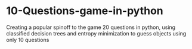 # 10-Questions-game-in-python
Creating a popular spinoff to the game 20 questions in python, using classified decision trees and entropy minimization to guess objects using only 10 questions
